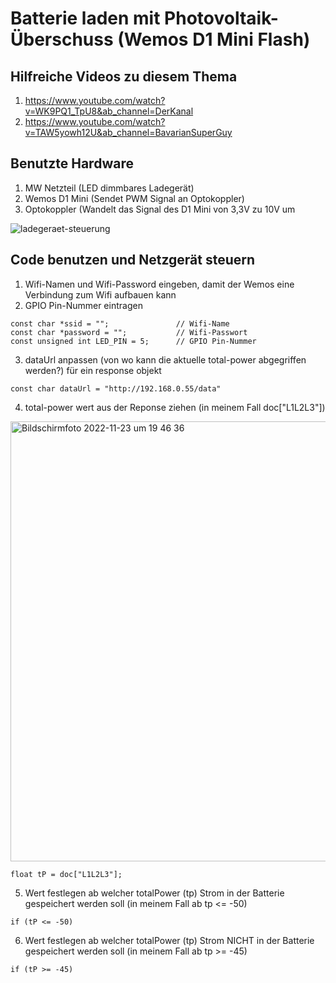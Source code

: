 # Batterie laden mit Photovoltaik-Überschuss (Wemos D1 Mini Flash)

## Hilfreiche Videos zu diesem Thema
1. https://www.youtube.com/watch?v=WK9PQ1_TpU8&ab_channel=DerKanal
2. https://www.youtube.com/watch?v=TAW5yowh12U&ab_channel=BavarianSuperGuy

## Benutzte Hardware
1. MW Netzteil (LED dimmbares Ladegerät)
2. Wemos D1 Mini (Sendet PWM Signal an Optokoppler)
3. Optokoppler (Wandelt das Signal des D1 Mini von 3,3V zu 10V um

![ladegeraet-steuerung](https://user-images.githubusercontent.com/43613156/203628502-100ae913-ec1d-4175-af68-53630858ecf7.png)

## Code benutzen und Netzgerät steuern
1. Wifi-Namen und Wifi-Password eingeben, damit der Wemos eine Verbindung zum Wifi aufbauen kann
2. GPIO Pin-Nummer eintragen
```
const char *ssid = "";               // Wifi-Name
const char *password = "";           // Wifi-Passwort
const unsigned int LED_PIN = 5;      // GPIO Pin-Nummer
```
3. dataUrl anpassen (von wo kann die aktuelle total-power abgegriffen werden?) für ein response objekt
```
const char dataUrl = "http://192.168.0.55/data"
```
4. total-power wert aus der Reponse ziehen (in meinem Fall doc["L1L2L3"])

<img width="704" alt="Bildschirmfoto 2022-11-23 um 19 46 36" src="https://user-images.githubusercontent.com/43613156/203624655-fd8c8bcc-9c7f-4774-a21e-e2723ddbe0f5.png">

```
float tP = doc["L1L2L3"];
```

5. Wert festlegen ab welcher totalPower (tp) Strom in der Batterie gespeichert werden soll (in meinem Fall ab tp <= -50)

```
if (tP <= -50)
```

6. Wert festlegen ab welcher totalPower (tp) Strom NICHT in der Batterie gespeichert werden soll (in meinem Fall ab tp >= -45)

```
if (tP >= -45)
```
